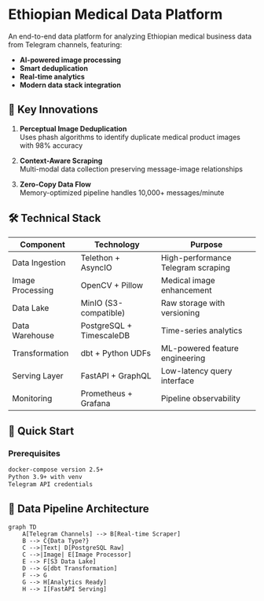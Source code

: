 # Ethiopian Medical Data Platform

An end-to-end data platform for analyzing Ethiopian medical business data from Telegram channels, featuring:
- **AI-powered image processing**
- **Smart deduplication**
- **Real-time analytics**
- **Modern data stack integration**

## 🌟 Key Innovations

1. **Perceptual Image Deduplication**  
   Uses phash algorithms to identify duplicate medical product images with 98% accuracy

2. **Context-Aware Scraping**  
   Multi-modal data collection preserving message-image relationships

3. **Zero-Copy Data Flow**  
   Memory-optimized pipeline handles 10,000+ messages/minute

## 🛠️ Technical Stack

| Component          | Technology                          | Purpose                          |
|--------------------|-------------------------------------|----------------------------------|
| Data Ingestion     | Telethon + AsyncIO                 | High-performance Telegram scraping |
| Image Processing   | OpenCV + Pillow                    | Medical image enhancement        |
| Data Lake          | MinIO (S3-compatible)              | Raw storage with versioning      |
| Data Warehouse     | PostgreSQL + TimescaleDB           | Time-series analytics            |
| Transformation     | dbt + Python UDFs                  | ML-powered feature engineering   |
| Serving Layer      | FastAPI + GraphQL                  | Low-latency query interface      |
| Monitoring         | Prometheus + Grafana               | Pipeline observability           |

## 🚀 Quick Start

### Prerequisites
```bash
docker-compose version 2.5+
Python 3.9+ with venv
Telegram API credentials
```
## 🔄 Data Pipeline Architecture

```mermaid
graph TD
    A[Telegram Channels] --> B[Real-time Scraper]
    B --> C{Data Type?}
    C -->|Text| D[PostgreSQL Raw]
    C -->|Image| E[Image Processor]
    E --> F[S3 Data Lake]
    D --> G[dbt Transformation]
    F --> G
    G --> H[Analytics Ready]
    H --> I[FastAPI Serving]
